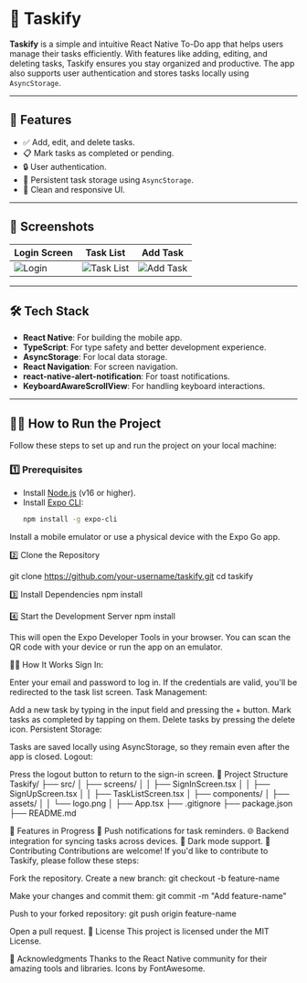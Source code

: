 # 📝 Taskify

**Taskify** is a simple and intuitive React Native To-Do app that helps users manage their tasks efficiently. With features like adding, editing, and deleting tasks, Taskify ensures you stay organized and productive. The app also supports user authentication and stores tasks locally using `AsyncStorage`.

---

## 🚀 Features

- ✅ Add, edit, and delete tasks.
- 📋 Mark tasks as completed or pending.
- 🔒 User authentication.
- 💾 Persistent task storage using `AsyncStorage`.
- 🎨 Clean and responsive UI.

---

## 📸 Screenshots

| **Login Screen** | **Task List** | **Add Task** |
|------------------|---------------|--------------|
| ![Login](https://via.placeholder.com/150) | ![Task List](https://via.placeholder.com/150) | ![Add Task](https://via.placeholder.com/150) |

---

## 🛠️ Tech Stack

- **React Native**: For building the mobile app.
- **TypeScript**: For type safety and better development experience.
- **AsyncStorage**: For local data storage.
- **React Navigation**: For screen navigation.
- **react-native-alert-notification**: For toast notifications.
- **KeyboardAwareScrollView**: For handling keyboard interactions.

---

## 🧑‍💻 How to Run the Project

Follow these steps to set up and run the project on your local machine:

### 1️⃣ Prerequisites
- Install [Node.js](https://nodejs.org/) (v16 or higher).
- Install [Expo CLI](https://docs.expo.dev/get-started/installation/):
  ```bash
  npm install -g expo-cli


Install a mobile emulator or use a physical device with the Expo Go app.

2️⃣ Clone the Repository


git clone https://github.com/your-username/taskify.git
cd taskify


3️⃣ Install Dependencies
npm install

4️⃣ Start the Development Server
npm install


This will open the Expo Developer Tools in your browser. You can scan the QR code with your device or run the app on an emulator.

🏃‍♂️ How It Works
Sign In:

Enter your email and password to log in.
If the credentials are valid, you'll be redirected to the task list screen.
Task Management:

Add a new task by typing in the input field and pressing the + button.
Mark tasks as completed by tapping on them.
Delete tasks by pressing the delete icon.
Persistent Storage:

Tasks are saved locally using AsyncStorage, so they remain even after the app is closed.
Logout:

Press the logout button to return to the sign-in screen.
📂 Project Structure
Taskify/
├── src/
│   ├── screens/
│   │   ├── SignInScreen.tsx
│   │   ├── SignUpScreen.tsx
│   │   ├── TaskListScreen.tsx
│   ├── components/
│   ├── assets/
│   │   └── logo.png
│   ├── App.tsx
├── .gitignore
├── package.json
├── README.md


🌟 Features in Progress
🔔 Push notifications for task reminders.
🌐 Backend integration for syncing tasks across devices.
🎨 Dark mode support.
🤝 Contributing
Contributions are welcome! If you'd like to contribute to Taskify, please follow these steps:

Fork the repository.
Create a new branch:
git checkout -b feature-name

Make your changes and commit them:
git commit -m "Add feature-name"

Push to your forked repository:
git push origin feature-name

Open a pull request.
📜 License
This project is licensed under the MIT License.

🙌 Acknowledgments
Thanks to the React Native community for their amazing tools and libraries.
Icons by FontAwesome.
